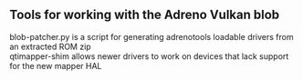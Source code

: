 ## Tools for working with the Adreno Vulkan blob

blob-patcher.py is a script for generating adrenotools loadable drivers from an extracted ROM zip  
qtimapper-shim allows newer drivers to work on devices that lack support for the new mapper HAL


